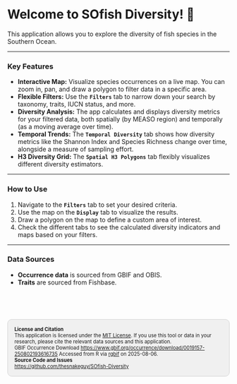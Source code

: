 # Welcome to SOfish Diversity! 🎣

This application allows you to explore the diversity of fish species in the Southern Ocean.

***

### Key Features
* **Interactive Map:** Visualize species occurrences on a live map. You can zoom in, pan, and draw a polygon to filter data in a specific area.
* **Flexible Filters:** Use the **`Filters`** tab to narrow down your search by taxonomy, traits, IUCN status, and more.
* **Diversity Analysis:** The app calculates and displays diversity metrics for your filtered data, both spatially (by MEASO region) and temporally (as a moving average over time).
* **Temporal Trends:** The **`Temporal Diversity`** tab shows how diversity metrics like the Shannon Index and Species Richness change over time, alongside a measure of sampling effort.
* **H3 Diversity Grid:** The **`Spatial H3 Polygons`** tab flexibly visualizes different diversity estimators.

***

### How to Use
1.  Navigate to the **`Filters`** tab to set your desired criteria.
2.  Use the map on the **`Display`** tab to visualize the results.
3.  Draw a polygon on the map to define a custom area of interest.
4.  Check the different tabs to see the calculated diversity indicators and maps based on your filters.

***

### Data Sources
- **Occurrence data** is sourced from GBIF and OBIS. 
- **Traits** are sourced from Fishbase.<br>
<br>
<br>
<br>
<div style="background-color: #f0f0f0; border-radius: 10px; padding: 15px; margin: 10px 0; border: 1px solid #d3d3d3;">
<span style="font-size: 0.8em;">
  <strong>License and Citation</strong><br>
  This application is licensed under the <a href="https://opensource.org/licenses/MIT" target="_blank">MIT License</a>. If you use this tool or data in your research, please cite the relevant data sources and this application.<br>
  GBIF Occurrence Download <a href="https://www.gbif.org/occurrence/download/0019157-250802193616735" target="_blank">https://www.gbif.org/occurrence/download/0019157-250802193616735</a> Accessed from R via <a href="https://github.com/ropensci/rgbif" target="_blank">rgbif</a> on 2025-08-06.
</span>
<br>
<span style="font-size: 0.8em;">
  <strong>Source Code and Issues</strong><br>
  <a href="https://github.com/thesnakeguy/SOfish-Diversity" target="_blank">https://github.com/thesnakeguy/SOfish-Diversity</a>
</span>
</div>
